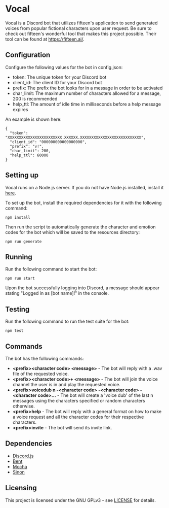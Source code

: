 # Vocal
Vocal is a Discord bot that utilizes fifteen's application to send generated voices from popular fictional characters upon user request. 
Be sure to check out fifteen's wonderful tool that makes this project possible. Their tool can be found at https://fifteen.ai/.

## Configuration
Configure the following values for the bot in config.json:
  * token: The unique token for your Discord bot
  * client_id: The client ID for your Discord bot
  * prefix: The prefix the bot looks for in a message in order to be activated
  * char_limit: The maximum number of characters allowed for a message, 200 is recommended
  * help_ttl: The amount of idle time in milliseconds before a help message expires

An example is shown here:
```
{ 
  "token": "XXXXXXXXXXXXXXXXXXXXXXXX.XXXXXX.XXXXXXXXXXXXXXXXXXXXXXXXXXX",
  "client_id": "000000000000000000",
  "prefix": "v!",
  "char_limit": 200,
  "help_ttl": 60000
}
```

## Setting up
Vocal runs on a Node.js server. If you do not have Node.js installed, install it [here](https://nodejs.org/en/download/).

To set up the bot, install the required dependencies for it with the following command:
```
npm install
```
Then run the script to automatically generate the character and emotion codes for the bot which will be saved to the resources directory:
```
npm run generate
```

## Running
Run the following command to start the bot:
```
npm run start
```
Upon the bot successfully logging into Discord, a message should appear stating "Logged in as [bot name]!" in the console.

## Testing
Run the following command to run the test suite for the bot:
```
npm test
```

## Commands
The bot has the following commands:

 * **\<prefix\>\<character code\> \<message\>** - The bot will reply with a .wav file of the requested voice.
 * **\<prefix\>\<character code\>+ \<message\>** - The bot will join the voice channel the user is in and play the requested voice.
 * **\<prefix\>voicedub n -\<character code\> -\<character code\> -\<character code\>...** - The bot will create a 'voice dub' of the last n messages using the characters specified or random characters otherwise.
 * **\<prefix\>help** - The bot will reply with a general format on how to make a voice request and all the character codes for their respective characters.
 * **\<prefix\>invite** - The bot will send its invite link.
  
## Dependencies
  * [Discord.js](https://discord.js.org/)
  * [Bent](https://github.com/mikeal/bent)
  * [Mocha](https://mochajs.org/)
  * [Sinon](https://sinonjs.org/)

## Licensing
This project is licensed under the GNU GPLv3 - see [LICENSE](https://raw.githubusercontent.com/Kipwisp/vocal/master/LICENSE?token=AOSFA3HRIRAR4EIZHD4QQC26RUHEO) for details.

